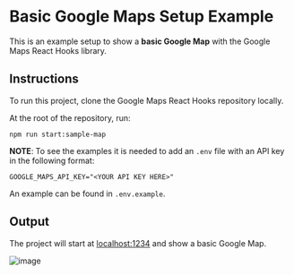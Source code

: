 # Basic Google Maps Setup Example

This is an example setup to show a **basic Google Map** with the Google Maps React Hooks library.

## Instructions

To run this project, clone the Google Maps React Hooks repository locally.

At the root of the repository, run:

```shell
npm run start:sample-map
```

**NOTE**:
To see the examples it is needed to add an `.env` file with an API key in the following format:

`GOOGLE_MAPS_API_KEY="<YOUR API KEY HERE>"`

An example can be found in `.env.example`.

## Output

The project will start at [localhost:1234](http://localhost:1234) and show a basic Google Map.

![image](https://user-images.githubusercontent.com/39244966/194873046-3e731074-c7f5-4ff7-8b7d-69f7895ce50a.png)
